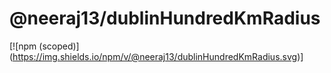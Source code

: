 # @neeraj13/dublinHundredKmRadius

[![npm (scoped)]
(https://img.shields.io/npm/v/@neeraj13/dublinHundredKmRadius.svg)]
